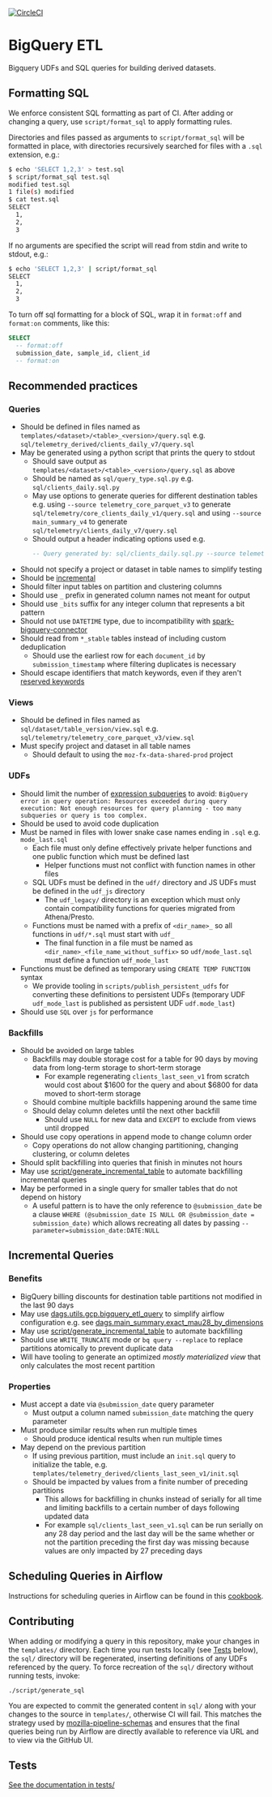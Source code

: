 [![CircleCI](https://circleci.com/gh/mozilla/bigquery-etl.svg?style=shield&circle-token=742fb1108f7e6e5a28c11d43b21f62605037f5a4)](https://circleci.com/gh/mozilla/bigquery-etl)

BigQuery ETL
===

Bigquery UDFs and SQL queries for building derived datasets.

Formatting SQL
---

We enforce consistent SQL formatting as part of CI. After adding or changing a
query, use `script/format_sql` to apply formatting rules.

Directories and files passed as arguments to `script/format_sql` will be
formatted in place, with directories recursively searched for files with a
`.sql` extension, e.g.:

```bash
$ echo 'SELECT 1,2,3' > test.sql
$ script/format_sql test.sql
modified test.sql
1 file(s) modified
$ cat test.sql
SELECT
  1,
  2,
  3
```

If no arguments are specified the script will read from stdin and write to
stdout, e.g.:

```bash
$ echo 'SELECT 1,2,3' | script/format_sql
SELECT
  1,
  2,
  3
```

To turn off sql formatting for a block of SQL, wrap it in `format:off` and
`format:on` comments, like this:

```sql
SELECT
  -- format:off
  submission_date, sample_id, client_id
  -- format:on
```

Recommended practices
---

### Queries

- Should be defined in files named as `templates/<dataset>/<table>_<version>/query.sql` e.g.
  `sql/telemetry_derived/clients_daily_v7/query.sql`
- May be generated using a python script that prints the query to stdout
  - Should save output as `templates/<dataset>/<table>_<version>/query.sql` as above
  - Should be named as `sql/query_type.sql.py` e.g. `sql/clients_daily.sql.py`
  - May use options to generate queries for different destination tables e.g.
    using `--source telemetry_core_parquet_v3` to generate
    `sql/telemetry/core_clients_daily_v1/query.sql` and using `--source main_summary_v4` to
    generate `sql/telemetry/clients_daily_v7/query.sql`
  - Should output a header indicating options used e.g.
    ```sql
    -- Query generated by: sql/clients_daily.sql.py --source telemetry_core_parquet
    ```
- Should not specify a project or dataset in table names to simplify testing
- Should be [incremental]
- Should filter input tables on partition and clustering columns
- Should use `_` prefix in generated column names not meant for output
- Should use `_bits` suffix for any integer column that represents a bit pattern
- Should not use `DATETIME` type, due to incompatibility with
  [spark-bigquery-connector]
- Should read from `*_stable` tables instead of including custom deduplication
  - Should use the earliest row for each `document_id` by `submission_timestamp`
    where filtering duplicates is necessary
- Should escape identifiers that match keywords, even if they aren't [reserved keywords]

### Views

- Should be defined in files named as `sql/dataset/table_version/view.sql` e.g.
  `sql/telemetry/telemetry_core_parquet_v3/view.sql`
- Must specify project and dataset in all table names
  - Should default to using the `moz-fx-data-shared-prod` project

### UDFs

- Should limit the number of [expression subqueries] to avoid: `BigQuery error
  in query operation: Resources exceeded during query execution: Not enough
  resources for query planning - too many subqueries or query is too complex.`
- Should be used to avoid code duplication
- Must be named in files with lower snake case names ending in `.sql`
  e.g. `mode_last.sql`
  - Each file must only define effectively private helper functions and one
    public function which must be defined last
    - Helper functions must not conflict with function names in other files
  - SQL UDFs must be defined in the `udf/` directory and JS UDFs must be defined
    in the `udf_js` directory
    - The `udf_legacy/` directory is an exception which must only contain
      compatibility functions for queries migrated from Athena/Presto.
  - Functions must be named with a prefix of `<dir_name>_` so all functions
    in `udf/*.sql` must start with `udf_`
    - The final function in a file must be named as
      `<dir_name>_<file_name_without_suffix>` so `udf/mode_last.sql` must
      define a function `udf_mode_last`
- Functions must be defined as temporary using `CREATE TEMP FUNCTION` syntax
  - We provide tooling in `scripts/publish_persistent_udfs` for converting
    these definitions to persistent UDFs (temporary UDF `udf_mode_last` is
    published as persistent UDF `udf.mode_last`)
- Should use `SQL` over `js` for performance

### Backfills

- Should be avoided on large tables
  - Backfills may double storage cost for a table for 90 days by moving
    data from long-term storage to short-term storage
    - For example regenerating `clients_last_seen_v1` from scratch would cost
      about $1600 for the query and about $6800 for data moved to short-term
      storage
  - Should combine multiple backfills happening around the same time
  - Should delay column deletes until the next other backfill
    - Should use `NULL` for new data and `EXCEPT` to exclude from views until
      dropped
- Should use copy operations in append mode to change column order
  - Copy operations do not allow changing partitioning, changing clustering, or
    column deletes
- Should split backfilling into queries that finish in minutes not hours
- May use [script/generate_incremental_table] to automate backfilling incremental
  queries
- May be performed in a single query for smaller tables that do not depend on history
  - A useful pattern is to have the only reference to `@submission_date` be a
    clause `WHERE (@submission_date IS NULL OR @submission_date = submission_date)`
    which allows recreating all dates by passing `--parameter=submission_date:DATE:NULL`

Incremental Queries
---

### Benefits

- BigQuery billing discounts for destination table partitions not modified in
  the last 90 days
- May use [dags.utils.gcp.bigquery_etl_query] to simplify airflow configuration
  e.g. see [dags.main_summary.exact_mau28_by_dimensions]
- May use [script/generate_incremental_table] to automate backfilling
- Should use `WRITE_TRUNCATE` mode or `bq query --replace` to replace
  partitions atomically to prevent duplicate data
- Will have tooling to generate an optimized _mostly materialized view_ that
  only calculates the most recent partition

### Properties

- Must accept a date via `@submission_date` query parameter
  - Must output a column named `submission_date` matching the query parameter
- Must produce similar results when run multiple times
  - Should produce identical results when run multiple times
- May depend on the previous partition
  - If using previous partition, must include an `init.sql` query to initialize the
    table, e.g. `templates/telemetry_derived/clients_last_seen_v1/init.sql`
  - Should be impacted by values from a finite number of preceding partitions
    - This allows for backfilling in chunks instead of serially for all time
      and limiting backfills to a certain number of days following updated data
    - For example `sql/clients_last_seen_v1.sql` can be run serially on any 28 day
      period and the last day will be the same whether or not the partition
      preceding the first day was missing because values are only impacted by
      27 preceding days

Scheduling Queries in Airflow
---

Instructions for scheduling queries in Airflow can be found in this 
[cookbook](https://docs.telemetry.mozilla.org/cookbooks/bigquery-airflow.html).

Contributing
---

When adding or modifying a query in this repository, make your changes in the
`templates/` directory. Each time you run tests locally (see [Tests](#tests) below),
the `sql/` directory will be regenerated, inserting definitions of any UDFs
referenced by the query. To force recreation of the `sql/` directory without
running tests, invoke:

    ./script/generate_sql

You are expected to commit the generated content in `sql/` along with your
changes to the source in `templates/`, otherwise CI will fail. This matches
the strategy used by [mozilla-pipeline-schemas] and ensures that the final
queries being run by Airflow are directly available to reference via URL and
to view via the GitHub UI.

Tests
---

[See the documentation in tests/](tests/README.md)

[script/generate_incremental_table]: https://github.com/mozilla/bigquery-etl/blob/master/script/generate_incremental_table
[expression subqueries]: https://cloud.google.com/bigquery/docs/reference/standard-sql/expression_subqueries
[dags.utils.gcp.bigquery_etl_query]: https://github.com/mozilla/telemetry-airflow/blob/89a6dc3/dags/utils/gcp.py#L364
[dags.main_summary.exact_mau28_by_dimensions]: https://github.com/mozilla/telemetry-airflow/blob/89a6dc3/dags/main_summary.py#L385-L390
[incremental]: #incremental-queries
[spark-bigquery-connector]: https://github.com/GoogleCloudPlatform/spark-bigquery-connector/issues/5
[reserved keywords]: https://cloud.google.com/bigquery/docs/reference/standard-sql/lexical#reserved-keywords
[mozilla-pipeline-schemas]: https://github.com/mozilla-services/mozilla-pipeline-schemas

